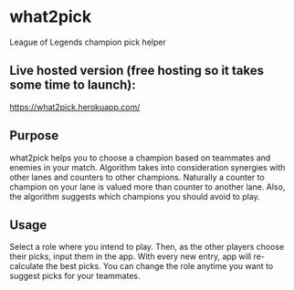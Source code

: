 # what2pick
League of Legends champion pick helper

## Live hosted version (free hosting so it takes some time to launch):
https://what2pick.herokuapp.com/

## Purpose
what2pick helps you to choose a champion based on teammates and enemies in your match.
Algorithm takes into consideration synergies with other lanes and counters to other champions. Naturally a counter to champion on your lane is valued more than counter to another lane.
Also, the algorithm suggests which champions you should avoid to play.

## Usage
Select a role where you intend to play. Then, as the other players choose their picks, input them in the app. With every new entry, app will re-calculate the best picks. 
You can change the role anytime you want to suggest picks for your teammates.
